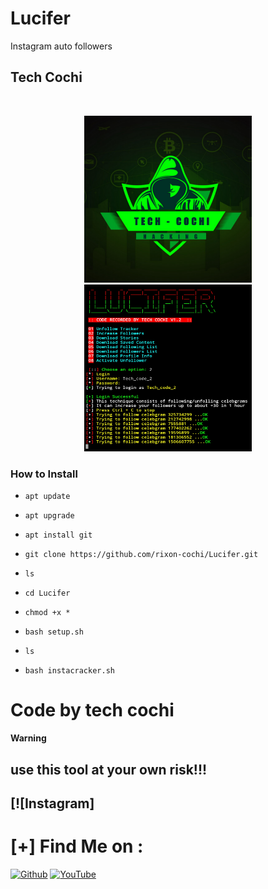 # Lucifer

Instagram auto followers

## Tech Cochi 



<br>
<p align="center">
<img width="53%" src="20200425_125720.png"/>
<img width="53%" src="20200519_022809.png"/>
</p>


### How to Install

* `apt update`

* `apt upgrade`

* `apt install git`

* `git clone https://github.com/rixon-cochi/Lucifer.git`

* `ls`

* `cd Lucifer`

* `chmod +x *`

* `bash setup.sh`

* `ls`

* `bash instacracker.sh`


# Code by tech cochi

**Warning**

## use this tool at your own risk!!!

## [![Instagram]

# [+] Find Me on :


[![Github](https://img.shields.io/badge/Github-TECH--COCHI-green?style=for-the-badge&logo=github)](https://github.com/rixon-cochi)
[![YouTube](https://img.shields.io/badge/youtube-TECH--COCHI-red?style=for-the-badge&logo=youtube)](https://www.youtube.com/channel/UCdUnJ0qjDZ-psQYtgyoEl9Q)

